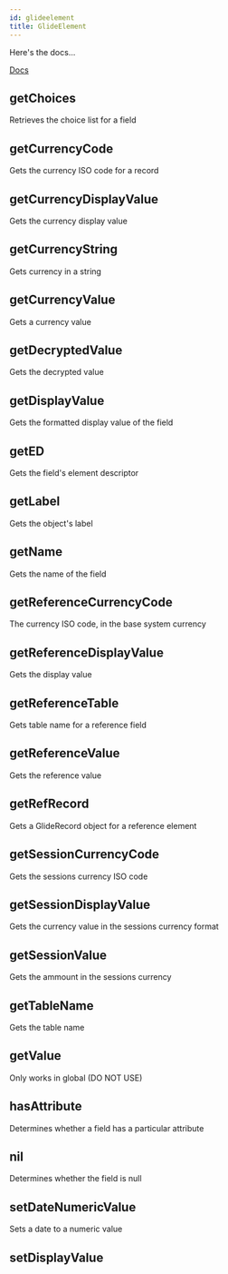```yaml
---
id: glideelement
title: GlideElement
---
```


Here's the docs...

[Docs](https://docs.servicenow.com/bundle/kingston-application-development/page/app-store/dev_portal/API_reference/glideElement/concept/c_GlideElementScopedAPI.html)

## getChoices

Retrieves the choice list for a field

## getCurrencyCode

Gets the currency ISO code for a record

## getCurrencyDisplayValue

Gets the currency display value

## getCurrencyString

Gets currency in a string

## getCurrencyValue

Gets a currency value

## getDecryptedValue

Gets the decrypted value

## getDisplayValue

Gets the formatted display value of the field

## getED

Gets the field's element descriptor

## getLabel

Gets the object's label

## getName

Gets the name of the field

## getReferenceCurrencyCode

The currency ISO code, in the base system currency

## getReferenceDisplayValue

Gets the display value

## getReferenceTable

Gets table name for a reference field

## getReferenceValue

Gets the reference value

## getRefRecord

Gets a GlideRecord object for a reference element

## getSessionCurrencyCode

Gets the sessions currency ISO code

## getSessionDisplayValue

Gets the currency value in the sessions currency format

## getSessionValue

Gets the ammount in the sessions currency

## getTableName

Gets the table name

## getValue

Only works in global (DO NOT USE)

## hasAttribute

Determines whether a field has a particular attribute

## nil

Determines whether the field is null

## setDateNumericValue

Sets a date to a numeric value

## setDisplayValue
